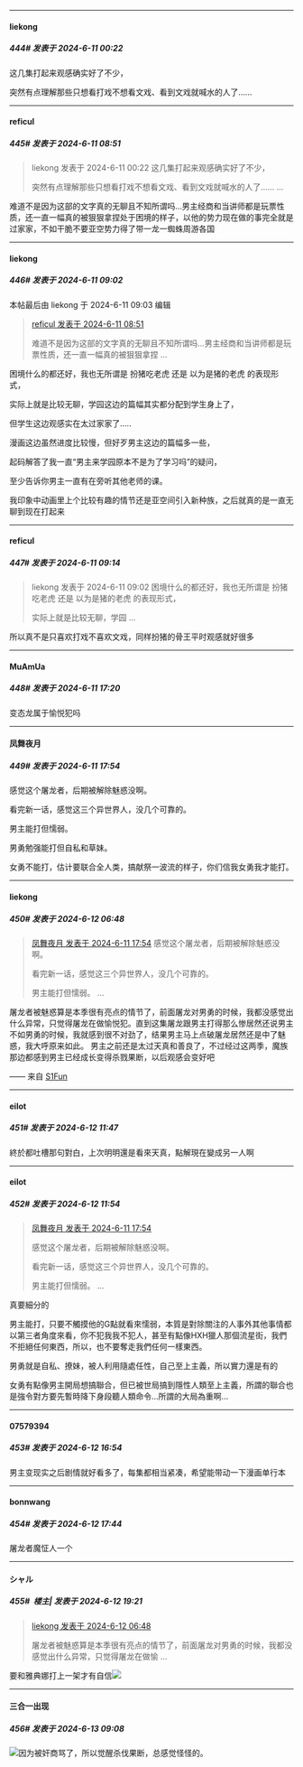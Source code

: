 ﻿
*****

####  liekong  
##### 444#       发表于 2024-6-11 00:22

这几集打起来观感确实好了不少，

突然有点理解那些只想看打戏不想看文戏、看到文戏就喊水的人了......


*****

####  reficul  
##### 445#       发表于 2024-6-11 08:51

<blockquote>liekong 发表于 2024-6-11 00:22
这几集打起来观感确实好了不少，

突然有点理解那些只想看打戏不想看文戏、看到文戏就喊水的人了...... ...</blockquote>
难道不是因为这部的文字真的无聊且不知所谓吗…男主经商和当讲师都是玩票性质，还一直一幅真的被狠狠拿捏处于困境的样子，以他的势力现在做的事完全就是过家家，不如干脆不要亚空势力得了带一龙一蜘蛛周游各国


*****

####  liekong  
##### 446#       发表于 2024-6-11 09:02

 本帖最后由 liekong 于 2024-6-11 09:03 编辑 
<blockquote><a href="httphttps://bbs.saraba1st.com/2b/forum.php?mod=redirect&amp;goto=findpost&amp;pid=65189985&amp;ptid=2013567" target="_blank">reficul 发表于 2024-6-11 08:51</a>

难道不是因为这部的文字真的无聊且不知所谓吗…男主经商和当讲师都是玩票性质，还一直一幅真的被狠狠拿捏 ...</blockquote>
困境什么的都还好，我也无所谓是 扮猪吃老虎 还是 以为是猪的老虎 的表现形式，

实际上就是比较无聊，学园这边的篇幅其实都分配到学生身上了，

但学生这边观感实在太过家家了.....

漫画这边虽然进度比较慢，但好歹男主这边的篇幅多一些，

起码解答了我一直“男主来学园原本不是为了学习吗”的疑问，

至少告诉你男主一直有在旁听其他老师的课。

我印象中动画里上个比较有趣的情节还是亚空间引入新种族，之后就真的是一直无聊到现在打起来


*****

####  reficul  
##### 447#       发表于 2024-6-11 09:14

<blockquote>liekong 发表于 2024-6-11 09:02
困境什么的都还好，我也无所谓是 扮猪吃老虎 还是 以为是猪的老虎 的表现形式，

实际上就是比较无聊，学园 ...</blockquote>
所以真不是只喜欢打戏不喜欢文戏，同样扮猪的骨王平时观感就好很多


*****

####  MuAmUa  
##### 448#       发表于 2024-6-11 17:20

变态龙属于愉悦犯吗


*****

####  凤舞夜月  
##### 449#       发表于 2024-6-11 17:54

感觉这个屠龙者，后期被解除魅惑没啊。

看完新一话，感觉这三个异世界人，没几个可靠的。

男主能打但懦弱。

男勇勉强能打但自私和草妹。

女勇不能打，估计要联合全人类，搞献祭一波流的样子，你们信我女勇我才能打。


*****

####  liekong  
##### 450#       发表于 2024-6-12 06:48

<blockquote><a href="httphttps://bbs.saraba1st.com/2b/forum.php?mod=redirect&amp;goto=findpost&amp;pid=65197827&amp;ptid=2013567" target="_blank">凤舞夜月 发表于 2024-6-11 17:54</a>
感觉这个屠龙者，后期被解除魅惑没啊。

看完新一话，感觉这三个异世界人，没几个可靠的。

男主能打但懦弱。 ...</blockquote>
屠龙者被魅惑算是本季很有亮点的情节了，前面屠龙对男勇的时候，我都没感觉出什么异常，只觉得屠龙在做愉悦犯。直到这集屠龙跟男主打得那么惨居然还说男主不如男勇的时候，我就感到很不对劲了，结果男主马上点破屠龙居然还是中了魅惑，我大呼原来如此。
男主之前还是太过天真和善良了，不过经过这两季，魔族那边都感到男主已经成长变得杀戮果断，以后观感会变好吧

—— 来自 [S1Fun](https://s1fun.koalcat.com)


*****

####  eilot  
##### 451#       发表于 2024-6-12 11:47

終於都吐槽那句對白，上次明明還是看來天真，點解現在變成另一人啊


*****

####  eilot  
##### 452#       发表于 2024-6-12 11:54

<blockquote><a href="httphttps://bbs.saraba1st.com/2b/forum.php?mod=redirect&amp;goto=findpost&amp;pid=65197827&amp;ptid=2013567" target="_blank">凤舞夜月 发表于 2024-6-11 17:54</a>

感觉这个屠龙者，后期被解除魅惑没啊。

看完新一话，感觉这三个异世界人，没几个可靠的。

男主能打但懦弱。 ...</blockquote>
真要細分的

男主能打，只要不觸摸他的G點就看來懦弱，本質是對除關注的人事外其他事情都以第三者角度來看，你不犯我我不犯人，甚至有點像HXH獵人那個流星街，我們不拒絕任何東西，所以，也不要奪走我們任何一樣東西。

男勇就是自私、撩妹，被人利用隨處任性，自己至上主義，所以實力還是有的

女勇有點像男主開局想搞聯合，但已被世局搞到隱性人類至上主義，所謂的聯合也是強令對方要先暫時降下身段聽人類命令...所謂的大局為重啊...


*****

####  07579394  
##### 453#       发表于 2024-6-12 16:54

男主变现实之后剧情就好看多了，每集都相当紧凑，希望能带动一下漫画单行本


*****

####  bonnwang  
##### 454#       发表于 2024-6-12 17:44

屠龙者魔怔人一个


*****

####  シャル  
##### 455#         楼主| 发表于 2024-6-12 19:21

<blockquote><a href="httphttps://bbs.saraba1st.com/2b/forum.php?mod=redirect&amp;goto=findpost&amp;pid=65202750&amp;ptid=2013567" target="_blank">liekong 发表于 2024-6-12 06:48</a>

屠龙者被魅惑算是本季很有亮点的情节了，前面屠龙对男勇的时候，我都没感觉出什么异常，只觉得屠龙在做愉 ...</blockquote>
要和雅典娜打上一架才有自信<img src="https://static.saraba1st.com/image/smiley/face2017/037.png" referrerpolicy="no-referrer">


*****

####  三合一出现  
##### 456#       发表于 2024-6-13 09:08

<img src="https://static.saraba1st.com/image/smiley/face2017/067.png" referrerpolicy="no-referrer">因为被奸商骂了，所以觉醒杀伐果断，总感觉怪怪的。

